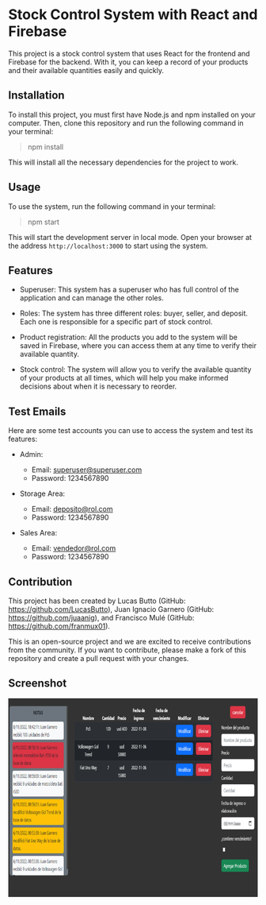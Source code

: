 # Stock Control System with React and Firebase

This project is a stock control system that uses React for the frontend and Firebase for the backend. With it, you can keep a record of your products and their available quantities easily and quickly.

## Installation

To install this project, you must first have Node.js and npm installed on your computer. Then, clone this repository and run the following command in your terminal:

> npm install

This will install all the necessary dependencies for the project to work.

## Usage

To use the system, run the following command in your terminal:

> npm start

This will start the development server in local mode. Open your browser at the address `http://localhost:3000` to start using the system.

## Features

- Superuser: This system has a superuser who has full control of the application and can manage the other roles.

- Roles: The system has three different roles: buyer, seller, and deposit. Each one is responsible for a specific part of stock control.

- Product registration: All the products you add to the system will be saved in Firebase, where you can access them at any time to verify their available quantity.

- Stock control: The system will allow you to verify the available quantity of your products at all times, which will help you make informed decisions about when it is necessary to reorder.

## Test Emails

Here are some test accounts you can use to access the system and test its features:

- Admin:

  - Email: superuser@superuser.com
  - Password: 1234567890

- Storage Area:

  - Email: deposito@rol.com
  - Password: 1234567890

- Sales Area:
  - Email: vendedor@rol.com
  - Password: 1234567890

## Contribution

This project has been created by Lucas Butto (GitHub: https://github.com/LucasButto), Juan Ignacio Garnero (GitHub: https://github.com/juaanig), and Francisco Mulé (GitHub: https://github.com/franmux01).

This is an open-source project and we are excited to receive contributions from the community. If you want to contribute, please make a fork of this repository and create a pull request with your changes.

## Screenshot

<p align="center">
    <img src='./src/img/proj.jpg' width="600" height="400">
</p>
